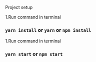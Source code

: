 Project setup

1.Run command in terminal

### `yarn install` or `yarn` or `npm install`

1.Run command in terminal

### `yarn start` or `npm start`
